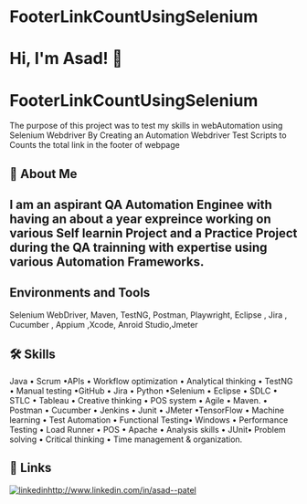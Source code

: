 # FooterLinkCountUsingSelenium

# Hi, I'm Asad! 👋


# FooterLinkCountUsingSelenium


The purpose of this project was to test my skills in webAutomation using Selenium Webdriver By Creating an Automation Webdriver Test Scripts to Counts the total link in the footer of webpage 
## 🚀 About Me
I am an aspirant QA Automation Enginee with having an about a year expreince working on various Self learnin Project and a Practice Project during the QA trainning  with expertise using various Automation Frameworks.
-
## Environments and Tools
Selenium WebDriver, Maven, TestNG, Postman, Playwright, Eclipse , Jira , Cucumber , Appium ,Xcode, Anroid Studio,Jmeter
## 🛠 Skills
Java • Scrum •APIs • Workflow optimization • Analytical thinking • TestNG • Manual testing •GitHub • Jira • Python •Selenium • Eclipse • SDLC • STLC • Tableau • Creative thinking • POS system • Agile • Maven. • Postman • Cucumber • Jenkins • Junit • JMeter •TensorFlow • Machine learning • Test Automation • Functional Testing• Windows • Performance Testing • Load Runner • POS • Apache • Analysis skills • JUnit• Problem solving • Critical thinking • Time management & organization.


## 🔗 Links

[![linkedin](https://img.shields.io/badge/linkedin-0A66C2?style=for-the-badge&logo=linkedin&logoColor=white)](http://www.linkedin.com/)http://www.linkedin.com/in/asad--patel
